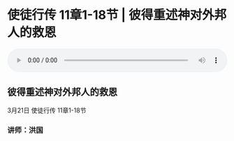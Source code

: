 # 使徒行传 11章1-18节 | 彼得重述神对外邦人的救恩

<audio style="width: 100%;" preload="false" controls controlslist="nodownload"><source src="https://file.simai.life/audio/mp3/tu_11_1-18_210321.mp3" type="audio/mpeg">Your browser does not support the audio element.</audio>

## 彼得重述神对外邦人的救恩
3月21日 
使徒行传 11章1-18节
### 讲师：洪国